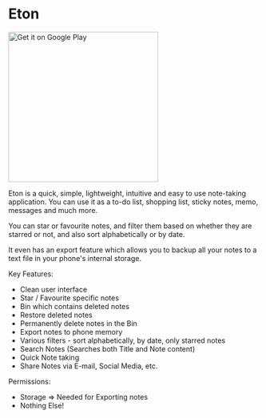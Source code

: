 # Eton

<a style='width:30%;' href='https://play.google.com/store/apps/details?id=com.pshkrh.eton&pcampaignid=MKT-Other-global-all-co-prtnr-py-PartBadge-Mar2515-1'><img alt='Get it on Google Play' src='https://play.google.com/intl/en_us/badges/images/generic/en_badge_web_generic.png' width='300px'/></a>


Eton is a quick, simple, lightweight, intuitive and easy to use note-taking application. You can use it as a to-do list, shopping list, sticky notes, memo, messages and much more.

You can star or favourite notes, and filter them based on whether they are starred or not, and also sort alphabetically or by date.

It even has an export feature which allows you to backup all your notes to a text file in your phone's internal storage.

Key Features:

- Clean user interface
- Star / Favourite specific notes
- Bin which contains deleted notes
- Restore deleted notes
- Permanently delete notes in the Bin
- Export notes to phone memory
- Various filters - sort alphabetically, by date, only starred notes
- Search Notes (Searches both Title and Note content)
- Quick Note taking
- Share Notes via E-mail, Social Media, etc.


Permissions:
- Storage => Needed for Exporting notes
- Nothing Else!


